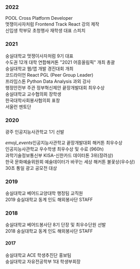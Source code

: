### 2022

POOL Cross Platform Developer  
멋쟁이사자처럼 Frontend Track React 강의 제작  
신입생 학부모 초청행사 재학생 대표 스피치

### 2021

숭실대학교 멋쟁이사자처럼 9기 대표  
수도권 12개 대학 연합해커톤 "2021 어흥올림픽" 개최 총괄  
숭실대학교 웹/앱 개발 경진대회 개최  
코드라이언 React PGL (Peer Group Leader)  
프라임스톤 Python Data Analysis 과외 강사  
행정안전부 주관 정부혁신제안 끝장개발대회 최우수상  
숭실대학교 교수협의회 장학생  
한국대학사회봉사협의회 표창  
서울런 멘토단

### 2020

광주 인공지능사관학교 1기 선발

<i class="material-icons" fontsize="10">emoji_events</i>인공지능사관학교 끝장개발대회 해커톤 최우수상  
인공지능사관학교 우수학생 최우수상 및 수료 (960h)  
과학기술정보통신부 KISA-신한카드 데이터톤 3위(장려상)  
한국 문화예술위원회 예술데이터가 바꾸는 세상 해커톤 불꽃상(우수상)  
30초 통일 광고 공모전 대상

### 2019

숭실대학교 베어드교양대학 행정팀 교직원  
2019 숭실대학교 동계 인도 해외봉사단 STAFF

### 2018

숭실대학교 베어드봉사단 8기 단장 및 최우수단원 선발  
2018 숭실대학교 동계 인도 해외봉사단 STAFF

#### 2017

숭실대학교 ACE 학생추진단 홍보팀  
숭실대학교 자유전공학부 1대 학생부회장
